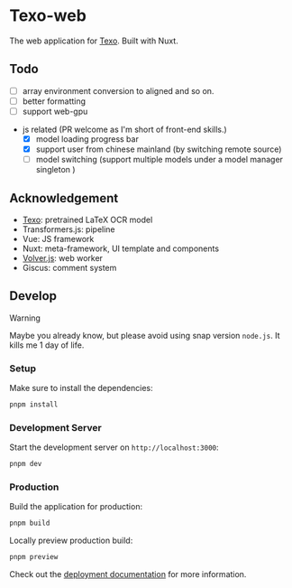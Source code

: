 # Texo-web
The web application for [Texo](https://github.com/alephpi/Texo). Built with Nuxt.

## Todo
- [ ] array environment conversion to aligned and so on.
- [ ] better formatting
- [ ] support web-gpu
- js related (PR welcome as I'm short of front-end skills.)
    - [x] model loading progress bar
    - [x] support user from chinese mainland (by switching remote source)
    - [ ] model switching (support multiple models under a model manager singleton )

## Acknowledgement
- [Texo](https://github.com/alephpi/Texo): pretrained LaTeX OCR model
- Transformers.js: pipeline
- Vue: JS framework
- Nuxt: meta-framework, UI template and components
- [Volver.js](https://github.com/volverjs/ai): web worker
- Giscus: comment system

## Develop

>[!warning]
> Maybe you already know, but please avoid using snap version `node.js`. It kills me 1 day of life.
>

### Setup

Make sure to install the dependencies:

```bash
pnpm install
```

### Development Server

Start the development server on `http://localhost:3000`:

```bash
pnpm dev
```

### Production

Build the application for production:

```bash
pnpm build
```

Locally preview production build:

```bash
pnpm preview
```

Check out the [deployment documentation](https://nuxt.com/docs/getting-started/deployment) for more information.
